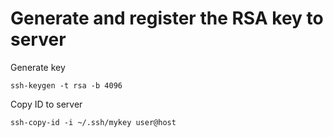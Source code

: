 # Generate and register the RSA key to server

Generate key
```
ssh-keygen -t rsa -b 4096 
```

Copy ID to server
```
ssh-copy-id -i ~/.ssh/mykey user@host
```
